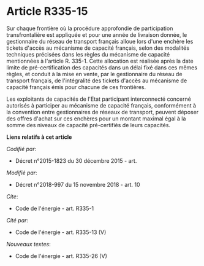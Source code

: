 # Article R335-15

Sur chaque frontière où la procédure approfondie de participation transfrontalière est appliquée et pour une année de
livraison donnée, le gestionnaire du réseau de transport français alloue lors d'une enchère les tickets d'accès au mécanisme
de capacité français, selon des modalités techniques précisées dans les règles du mécanisme de capacité mentionnées à
l'article R. 335-1. Cette allocation est réalisée après la date limite de pré-certification des capacités dans un délai fixé
dans ces mêmes règles, et conduit à la mise en vente, par le gestionnaire du réseau de transport français, de l'intégralité
des tickets d'accès au mécanisme de capacité français émis pour chacune de ces frontières. 

Les exploitants de capacités de l'Etat participant interconnecté concerné autorisés à participer au mécanisme de capacité
français, conformément à la convention entre gestionnaires de réseaux de transport, peuvent déposer des offres d'achat sur
ces enchères pour un montant maximal égal à la somme des niveaux de capacité pré-certifiés de leurs capacités.

**Liens relatifs à cet article**

_Codifié par_:

  - Décret n°2015-1823 du 30 décembre 2015 - art.

_Modifié par_:

  - Décret n°2018-997 du 15 novembre 2018 - art. 10

_Cite_:

  - Code de l'énergie - art. R335-1

_Cité par_:

  - Code de l'énergie - art. R335-13 (V)

_Nouveaux textes_:

  - Code de l'énergie - art. R335-26 (V)
